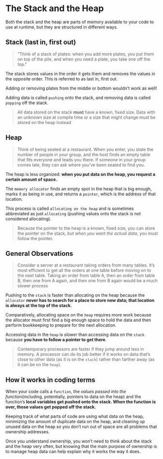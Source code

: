 # The Stack and the Heap
Both the stack and the heap are parts of memory available to your code to use at runtime, but they are structured in different ways.

## Stack (last in, first out)

> "Think of a stack of plates: when you add more plates, you put them on top of the pile, and when you need a plate, you take one off the top."

The stack stores values in the order it gets them and removes the values in the opposite order. This is referred to as last in, first out.  
 
Adding or removing plates from the middle or bottom wouldn’t work as well! 
 
Adding data is called `pushing` onto the stack, and removing data is called `popping` off the stack. 
 
> All data stored on the stack **must** have a known, fixed size. 
Data with an unknown size at compile time or a size that might change must be stored on the heap instead

## Heap
> Think of being seated at a restaurant. When you enter, you state the number of people in your group, and the host finds an empty table that fits everyone and leads you there. If someone in your group comes late, they can ask where you’ve been seated to find you.

The heap is less organized: **when you put data on the heap, you request a certain amount of space.**
 
The `memory allocator` finds an empty spot in the heap that is big enough, marks it as being in use, and returns a `pointer`, which is the address of that location.
 
This process is called `allocating on the heap` and is sometimes abbreviated as just `allocating` (pushing values onto the stack is not considered allocating). 

> Because the pointer to the heap is a known, fixed size, you can store the pointer on the stack, *but when you want the actual data*, you must follow the pointer. 

## General Observations
> Consider a server at a restaurant taking orders from many tables. It’s most efficient to get all the orders at one table before moving on to the next table. Taking an order from table A, then an order from table B, then one from A again, and then one from B again would be a much slower process

Pushing to the `stack` is faster than allocating on the heap because the `allocator` **never has to search for a place to store new data; that location is always at the top of the stack.** 

Comparatively, allocating space on the `heap` requires more work because the allocator must first find a big enough space to hold the data and then perform bookkeeping to prepare for the next allocation.

Accessing data in the `heap` is *slower* than accessing data on the `stack` because **you have to follow a pointer to get there**. 

> Contemporary processors are faster if they jump around less in memory. A processor can do its job better if it works on data that’s close to other data (as it is on the `stack`) rather than farther away (as it can be on the `heap`).

## How it works in coding terms
When your code calls a `function`, the *values passed into the function*(including, potentially, pointers to data on the heap) and the function’s **local variables get pushed onto the stack. When the function is over, those values get popped off the stack.**

Keeping track of what parts of code are using what data on the heap, minimizing the amount of duplicate data on the heap, and cleaning up unused data on the heap so you don’t run out of space are all problems that ownership addresses. 

Once you understand ownership, you won’t need to think about the stack and the heap very often, but knowing that the main purpose of ownership is to manage heap data can help explain why it works the way it does.